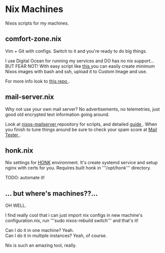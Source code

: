 # Nix Machines
Nixos scripts for my machines.

## comfort-zone.nix
Vim + Git with configs. Switch to it and you're ready to do big things.

I use Digital Ocean for running my services and DO has no nix support... BUT FEAR NOT!
With easy script like [ this ]( https://raw.githubusercontent.com/Hoverbear-Consulting/nixos-digitalocean/master/default.nix ) you can easily create
minimum Nixos images with bash and ssh, upload it to Custom Image and use.  

For more info look to [ this repo ]( https://github.com/Hoverbear-Consulting/nixos-digitalocean ).

## mail-server.nix
Why not use your own mail server? No advertisements, no telemetries, just good
old encrypted text information going around.

Look at
[ nixos-mailserver ]( https://gitlab.com/simple-nixos-mailserver/nixos-mailserver )
repository for scripts, and detailed
[ guide ]( https://gitlab.com/simple-nixos-mailserver/nixos-mailserver/-/blob/master/docs/setup-guide.rst ). When you finish to tune things around be sure to check your spam score at [ Mail Tester ]( https://www.mail-tester.com/ ).

## honk.nix
Nix settings for [HONK](https://humungus.tedunangst.com/r/honk) environment.
It's create systemd service and setup nginx with certs for you. Requires
built honk in '''/opt/honk''' directory.

TODO: automate it!

## ... but where's machines??...
OH WELL.

I find really cool that i can just import nix configs in new machine's
configuration.nix, run '''sudo nixos-rebuild switch''' and that's it!  

Can I do it in one machine? Yeah.  
Can I do it in multiple instances? Yeah, of course.  

Nix is such an amazing tool, really.

